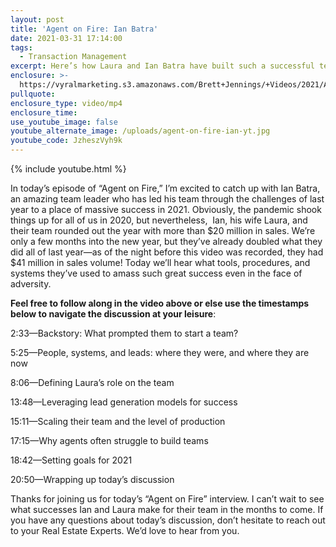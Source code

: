 ```yaml
---
layout: post
title: 'Agent on Fire: Ian Batra'
date: 2021-03-31 17:14:00
tags:
  - Transaction Management
excerpt: Here’s how Laura and Ian Batra have built such a successful team.
enclosure: >-
  https://vyralmarketing.s3.amazonaws.com/Brett+Jennings/+Videos/2021/Agent+on+Fire_+Ian+Batra.mp4
pullquote:
enclosure_type: video/mp4
enclosure_time:
use_youtube_image: false
youtube_alternate_image: /uploads/agent-on-fire-ian-yt.jpg
youtube_code: JzheszVyh9k
---
```

{% include youtube.html %}

In today’s episode of “Agent on Fire,” I’m excited to catch up with Ian Batra, an amazing team leader who has led his team through the challenges of last year to a place of massive success in 2021. Obviously, the pandemic shook things up for all of us in 2020, but nevertheless,&nbsp; Ian, his wife Laura, and their team rounded out the year with more than $20 million in sales. We’re only a few months into the new year, but they’ve already doubled what they did all of last year—as of the night before this video was recorded, they had $41 million in sales volume\! Today we’ll hear what tools, procedures, and systems they’ve used to amass such great success even in the face of adversity.

**Feel free to follow along in the video above or else use the timestamps below to navigate the discussion at your leisure**\:

2:33—Backstory: What prompted them to start a team?

5:25—People, systems, and leads: where they were, and where they are now

8:06—Defining Laura’s role on the team

13:48—Leveraging lead generation models for success

15:11—Scaling their team and the level of production

17:15—Why agents often struggle to build teams

18:42—Setting goals for 2021

20:50—Wrapping up today’s discussion

Thanks for joining us for today’s “Agent on Fire” interview. I can’t wait to see what successes Ian and Laura make for their team in the months to come. If you have any questions about today’s discussion, don’t hesitate to reach out to your Real Estate Experts. We’d love to hear from you.
